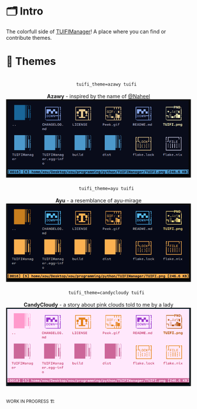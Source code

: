 
# 🗂️ Intro
The colorfull side of [TUIFIManager](https://github.com/GiorgosXou/TUIFIManager)! A place where you can find or contribute themes.

# 🎨 Themes



<div align="center">
  <div>
    <code>
      tuifi_theme=azawy tuifi
    </code>
  </div>
  <div><b>Azawy</b> - inspired by the name of <a href="https://github.com/Naheel-Azawy" title="@Naheel">@Naheel</a></div>
  <img src="./azawy/azawy.png"/>
  <br>
  <div>
    <code>
      tuifi_theme=ayu tuifi
    </code>
  </div>
  <div><b>Ayu</b> - a resemblance of ayu-mirage</div>
  <img src="./ayu/ayu.png" />
  <br>
  <div>
    <code>
      tuifi_theme=candycloudy tuifi
    </code>
  </div>
  <div><b>CandyCloudy</b> - a story about pink clouds told to me by a lady</div>
  <img src="./candycloudy/candycloudy.png" />
</div>


<br><sup>WORK IN PROGRESS 🏗️</sup>

